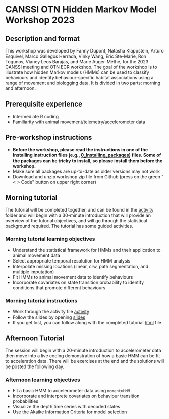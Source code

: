 # CANSSI OTN Hidden Markov Model Workshop 2023

## Description and format

This workshop was developed by Fanny Dupont, Natasha Klappstein, Arturo Esquivel, Marco Gallegos Herrada, Vinky Wang, Eric Ste-Marie, Ron Togunov, Vianey Leos Barajas, and Marie Auger-Méthé, for the 2023 CANSSI meeting and OTN ECR workshop. The goal of the workshop is to illustrate how hidden Markov models (HMMs) can be used to classify behaviours and identify behaviour-specific habitat associations using a range of movement and biologging data. It is divided in two parts: morning and afternoon.

## Prerequisite experience

- Intermediate R coding
- Familiarity with animal movement/telemetry/accelerometer data


## Pre-workshop instructions

- **Before the workshop, please read the instructions in one of the Installing instruction files (e.g., [0_Installing_packages](0_Installing_packages.Rmd)) files. Some of the packages can be tricky to install, so please install them before the workshop.**
- Make sure all packages are up-to-date as older versions may not work
- Download and unzip workshop zip file from Github (press on the green "< > Code" button on upper right corner)


## Morning tutorial 

The tutorial will be completed together, and can be found in the [activity](./Morning_Tutorial/Activity/Tutorial_Narwhal_morning_activity.Rmd) folder and will begin with a 30-minute introduction that will provide an overview of the tutorial objectives, and will go through the statistical background required. The tutorial has some guided activities.

### Morning tutorial learning objectives

- Understand the statistical framework for HMMs and their application to animal movement data
- Select appropriate temporal resolution for HMM analysis
- Interpolate missing locations (linear, crw, path segmentation, and multiple imputation)
- Fit HMMs to animal movement data to identify behaviours
- Incorporate covariates on state transition probability to identify conditions that promote different behaviours

### Morning tutorial instructions

- Work through the activity file [activity](./Morning_Tutorial/Activity/Tutorial_Narwhal_morning_activity.Rmd)
- Follow the slides by opening [slides](./Morning_Tutorial/presentation_slides.pdf)
- If you get lost, you can follow along with the completed tutorial [html](./Morning_Tutorial/Narwhal/Tutorial_Narwhal_morning.html) file.

## Afternoon Tutorial

The session will begin with a 20-minute introduction to accelerometer data then move into a live coding demonstration of how a basic HMM can be fit to acceleration data. There will be exercises at the end and the solutions will be posted the following day. 

### Afternoon learning objectives 

- Fit a basic HMM to accelerometer data using `momentuHMM`
- Incorporate and interprete covariates on behaviour transition probabilities
- Visualize the depth time series with decoded states
- Use the Akaike Information Criteria for model selection
